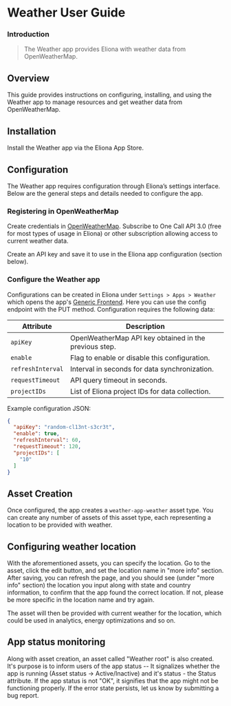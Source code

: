 # Weather User Guide

### Introduction

> The Weather app provides Eliona with weather data from OpenWeatherMap.

## Overview

This guide provides instructions on configuring, installing, and using the Weather app to manage resources and get weather data from OpenWeatherMap.

## Installation

Install the Weather app via the Eliona App Store.

## Configuration

The Weather app requires configuration through Eliona’s settings interface. Below are the general steps and details needed to configure the app.

### Registering in OpenWeatherMap

Create credentials in [OpenWeatherMap](openweathermap.org). Subscribe to One Call API 3.0 (free for most types of usage in Eliona) or other subscription allowing access to current weather data.

Create an API key and save it to use in the Eliona app configuration (section below).

### Configure the Weather app

Configurations can be created in Eliona under `Settings > Apps > Weather` which opens the app's [Generic Frontend](https://doc.eliona.io/collection/v/eliona-english/manuals/settings/apps). Here you can use the config endpoint with the PUT method. Configuration requires the following data:

| Attribute         | Description                                                                     |
|-------------------|---------------------------------------------------------------------------------|
| `apiKey`          | OpenWeatherMap API key obtained in the previous step.                          |
| `enable`          | Flag to enable or disable this configuration.                                   |
| `refreshInterval` | Interval in seconds for data synchronization.                                   |
| `requestTimeout`  | API query timeout in seconds.                                                   |
| `projectIDs`      | List of Eliona project IDs for data collection.                                 |

Example configuration JSON:

```json
{
  "apiKey": "random-cl13nt-s3cr3t",
  "enable": true,
  "refreshInterval": 60,
  "requestTimeout": 120,
  "projectIDs": [
    "10"
  ]
}
```

## Asset Creation

Once configured, the app creates a `weather-app-weather` asset type. You can create any number of assets of this asset type, each representing a location to be provided with weather.

## Configuring weather location

With the aforementioned assets, you can specify the location. Go to the asset, click the edit button, and set the location name in "more info" section. After saving, you can refresh the page, and you should see (under "more info" section) the location you input along with state and country information, to confirm that the app found the correct location. If not, please be more specific in the location name and try again.

The asset will then be provided with current weather for the location, which could be used in analytics, energy optimizations and so on.

## App status monitoring

Along with asset creation, an asset called "Weather root" is also created. It's purpose is to inform users of the app status -- It signalizes whether the app is running (Asset status -> Active/Inactive) and it's status - the Status attribute. If the app status is not "OK", it signifies that the app might not be functioning properly. If the error state persists, let us know by submitting a bug report.
